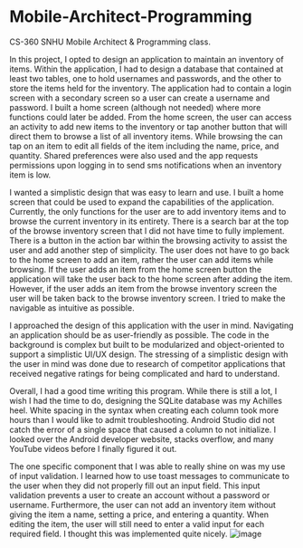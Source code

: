 # Mobile-Architect-Programming
CS-360 SNHU Mobile Architect &amp; Programming class.

  In this project, I opted to design an application to maintain an inventory of items. Within the application, I had to design a database that contained at least two tables, one to hold usernames and passwords, and the other to store the items held for the inventory. The application had to contain a login screen with a secondary screen so a user can create a username and password. I built a home screen (although not needed) where more functions could later be added. From the home screen, the user can access an activity to add new items to the inventory or tap another button that will direct them to browse a list of all inventory items. While browsing the can tap on an item to edit all fields of the item including the name, price, and quantity. Shared preferences were also used and the app requests permissions upon logging in to send sms notifications when an inventory item is low. 
  
  I wanted a simplistic design that was easy to learn and use. I built a home screen that could be used to expand the capabilities of the application. Currently, the only functions for the user are to add inventory items and to browse the current inventory in its entirety. There is a search bar at the top of the browse inventory screen that I did not have time to fully implement. There is a button in the action bar within the browsing activity to assist the user and add another step of simplicity. The user does not have to go back to the home screen to add an item, rather the user can add items while browsing. If the user adds an item from the home screen button the application will take the user back to the home screen after adding the item. However, if the user adds an item from the browse inventory screen the user will be taken back to the browse inventory screen. I tried to make the navigable as intuitive as possible. 
  
  I approached the design of this application with the user in mind. Navigating an application should be as user-friendly as possible. The code in the background is complex but built to be modularized and object-oriented to support a simplistic UI/UX design. The stressing of a simplistic design with the user in mind was done due to research of competitor applications that received negative ratings for being complicated and hard to understand. 
  
  Overall, I had a good time writing this program. While there is still a lot, I wish I had the time to do, designing the SQLite database was my Achilles heel. White spacing in the syntax when creating each column took more hours than I would like to admit troubleshooting. Android Studio did not catch the error of a single space that caused a column to not initialize. I looked over the Android developer website, stacks overflow, and many YouTube videos before I finally figured it out. 
  
  The one specific component that I was able to really shine on was my use of input validation. I learned how to use toast messages to communicate to the user when they did not properly fill out an input field. This input validation prevents a user to create an account without a password or username. Furthermore, the user can not add an inventory item without giving the item a name, setting a price, and entering a quantity. When editing the item, the user will still need to enter a valid input for each required field. I thought this was implemented quite nicely.
![image](https://user-images.githubusercontent.com/103671035/233260138-3869f1c7-b457-43ce-9585-ba14fc920858.png)
